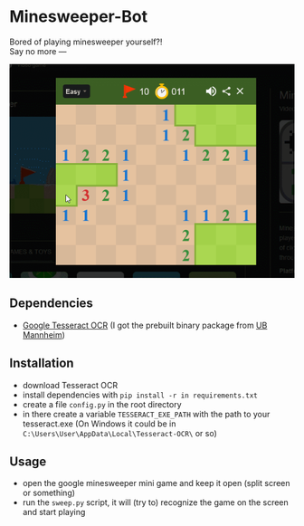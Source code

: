 # Minesweeper-Bot

Bored of playing minesweeper yourself?!  
Say no more —  

![bot playing easy mode minesweeper](demo/autobots-roll-out.gif)  

## Dependencies

- [Google Tesseract OCR](https://github.com/tesseract-ocr/tesseract)
(I got the prebuilt binary package from [UB Mannheim](https://github.com/UB-Mannheim/tesseract/wiki))

## Installation
- download Tesseract OCR
- install dependencies with `pip install -r in requirements.txt`
- create a file `config.py` in the root directory
- in there create a variable `TESSERACT_EXE_PATH` with the path to your tesseract.exe (On Windows it could be in `C:\Users\User\AppData\Local\Tesseract-OCR\` or so)

## Usage
- open the google minesweeper mini game and keep it open (split screen or something)
- run the `sweep.py` script, it will (try to) recognize the game on the screen and start playing


